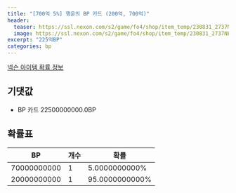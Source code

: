 ```yaml
---
title: "[700억 5%] 행운의 BP 카드 (200억, 700억)"
header:
  teaser: https://ssl.nexon.com/s2/game/fo4/shop/item_temp/230831_2737NE39PA12/200330011.png
  image: https://ssl.nexon.com/s2/game/fo4/shop/item_temp/230831_2737NE39PA12/200330011.png
excerpt: "225억BP"
categories: bp
---
```

[넥슨 아이템 확률 정보](http://iteminfo.nexon.com/probability/fo4?sn=7363)

## 기댓값
  - BP 카드 22500000000.0BP

## 확률표

|BP|개수|확률|
|---|---|---|
|70000000000|1|5.0000000000%|
|20000000000|1|95.0000000000%|
